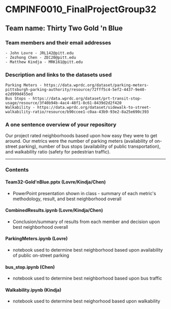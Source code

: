 # CMPINF0010_FinalProjectGroup32<br/>

## Team name: Thirty Two Gold 'n Blue<br/>

### Team members and their email addresses<br/>
	- John Lovre - JRL142@pitt.edu
	- Zezhong Chen - ZEC20@pitt.edu
	- Matthew Kindja - MRK161@pitt.edu

### Description and links to the datasets used<br/>
	Parking Meters - https://data.wprdc.org/dataset/parking-meters-pittsburgh-parking-authority/resource/72fff5c4-5ef2-4437-9e40-e2d999d455ed
	Bus Stops - https://data.wprdc.org/dataset/prt-transit-stop-usage/resource/3f40b94b-4ac4-48f1-8c61-8439d2d2f420
	Walkability - https://data.wprdc.org/dataset/sidewalk-to-street-walkability-ratio/resource/b90ccee1-c0aa-43b9-93e2-8a25e690c393

### A one sentence overview of your repository<br/>
Our project rated neighborhoods based upon how easy they were to get around. Our metrics were the number of parking meters (availability of on-street parking), number of bus stops (availability of public transportation), and walkability ratio (safety for pedestrian traffic).
___

### Contents<br/>
#### Team32-Gold'nBlue.pptx (Lovre/Kindja/Chen)
 - PowerPoint presentation shown in class - summary of each metric's methodology, result, and best neighborhood overall
#### CombinedResults.ipynb (Lovre/Kindja/Chen)
 - Conclusion/summary of results from each member and decision upon best neighborhood overall
#### ParkingMeters.ipynb (Lovre)
 - notebook used to determine best neighborhood based upon availability of public on-street parking
#### bus_stop.ipynb (Chen)
 - notebook used to determine best neighborhood based upon bus traffic
#### Walkability.ipynb (Kindja)
 - notebook used to determine best neighorhood based upon walkability

	
